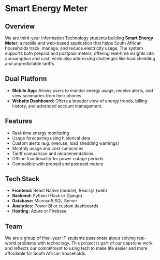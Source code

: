 

  <h1>Smart Energy Meter</h1>

  <div class="section">
    <h2>Overview</h2>
    <p>
      We are third-year Information Technology students building <strong>Smart Energy Meter</strong>, a mobile and web-based application that helps South African households track, manage, and reduce electricity usage.
      The system supports both prepaid and postpaid meters, offering real-time insights into consumption and cost, while also addressing challenges like load shedding and unpredictable tariffs.
    </p>
  </div>
  <div class="section">
    <h2>Dual Platform</h2>
    <ul>
      <li><strong>Mobile App:</strong> Allows users to monitor energy usage, receive alerts, and view summaries from their phones.</li>
      <li><strong>Website Dashboard:</strong> Offers a broader view of energy trends, billing history, and advanced account management.</li>
    </ul>
  </div>
  <div class="section">
    <h2>Features</h2>
    <ul>
      <li>Real-time energy monitoring</li>
      <li>Usage forecasting using historical data</li>
      <li>Custom alerts (e.g. overuse, load shedding warnings)</li>
      <li>Monthly usage and cost summaries</li>
      <li>Tariff comparison and recommendations</li>
      <li>Offline functionality for power outage periods</li>
      <li>Compatible with prepaid and postpaid meters</li>
    </ul>
  </div>

  <div class="section">
    <h2>Tech Stack</h2>
    <ul>
      <li><strong>Frontend:</strong> React Native (mobile), React.js (web)</li>
      <li><strong>Backend:</strong> Python (Flask or Django)</li>
      <li><strong>Database:</strong> Microsoft SQL Server</li>
      <li><strong>Analytics:</strong> Power BI or custom dashboards</li>
      <li><strong>Hosting:</strong> Azure or Firebase</li>
    </ul>
  </div>
  <div class="section">
    <h2>Team</h2>
    <p>
      We are a group of final-year IT students passionate about solving real-world problems with technology.
      This project is part of our capstone work and reflects our commitment to using tech to make life easier and more affordable for South African households.
    </p>


